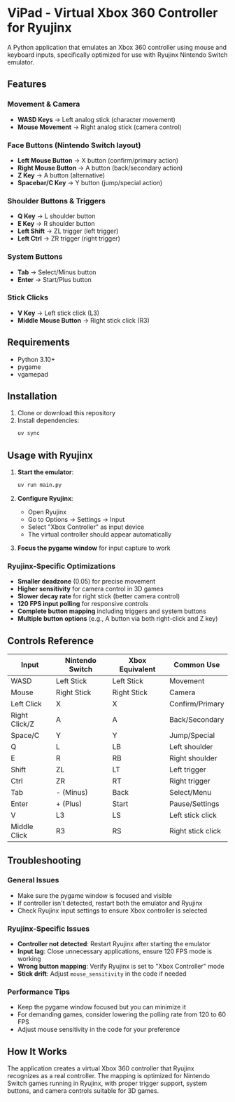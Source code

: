 # ViPad - Virtual Xbox 360 Controller for Ryujinx

A Python application that emulates an Xbox 360 controller using mouse and keyboard inputs, specifically optimized for use with Ryujinx Nintendo Switch emulator.

## Features

### Movement & Camera
- **WASD Keys** → Left analog stick (character movement)
- **Mouse Movement** → Right analog stick (camera control)

### Face Buttons (Nintendo Switch layout)
- **Left Mouse Button** → X button (confirm/primary action)
- **Right Mouse Button** → A button (back/secondary action)  
- **Z Key** → A button (alternative)
- **Spacebar/C Key** → Y button (jump/special action)

### Shoulder Buttons & Triggers
- **Q Key** → L shoulder button
- **E Key** → R shoulder button
- **Left Shift** → ZL trigger (left trigger)
- **Left Ctrl** → ZR trigger (right trigger)

### System Buttons
- **Tab** → Select/Minus button
- **Enter** → Start/Plus button

### Stick Clicks
- **V Key** → Left stick click (L3)
- **Middle Mouse Button** → Right stick click (R3)

## Requirements

- Python 3.10+
- pygame
- vgamepad

## Installation

1. Clone or download this repository
2. Install dependencies:
   ```bash
   uv sync
   ```

## Usage with Ryujinx

1. **Start the emulator**:
   ```bash
   uv run main.py
   ```

2. **Configure Ryujinx**:
   - Open Ryujinx
   - Go to Options → Settings → Input
   - Select "Xbox Controller" as input device
   - The virtual controller should appear automatically

3. **Focus the pygame window** for input capture to work

### Ryujinx-Specific Optimizations

- **Smaller deadzone** (0.05) for precise movement
- **Higher sensitivity** for camera control in 3D games
- **Slower decay rate** for right stick (better camera control)
- **120 FPS input polling** for responsive controls
- **Complete button mapping** including triggers and system buttons
- **Multiple button options** (e.g., A button via both right-click and Z key)

## Controls Reference

| Input | Nintendo Switch | Xbox Equivalent | Common Use |
|-------|----------------|-----------------|------------|
| WASD | Left Stick | Left Stick | Movement |
| Mouse | Right Stick | Right Stick | Camera |
| Left Click | X | X | Confirm/Primary |
| Right Click/Z | A | A | Back/Secondary |
| Space/C | Y | Y | Jump/Special |
| Q | L | LB | Left shoulder |
| E | R | RB | Right shoulder |
| Shift | ZL | LT | Left trigger |
| Ctrl | ZR | RT | Right trigger |
| Tab | - (Minus) | Back | Select/Menu |
| Enter | + (Plus) | Start | Pause/Settings |
| V | L3 | LS | Left stick click |
| Middle Click | R3 | RS | Right stick click |

## Troubleshooting

### General Issues
- Make sure the pygame window is focused and visible
- If controller isn't detected, restart both the emulator and Ryujinx
- Check Ryujinx input settings to ensure Xbox controller is selected

### Ryujinx-Specific Issues
- **Controller not detected**: Restart Ryujinx after starting the emulator
- **Input lag**: Close unnecessary applications, ensure 120 FPS mode is working
- **Wrong button mapping**: Verify Ryujinx is set to "Xbox Controller" mode
- **Stick drift**: Adjust `mouse_sensitivity` in the code if needed

### Performance Tips
- Keep the pygame window focused but you can minimize it
- For demanding games, consider lowering the polling rate from 120 to 60 FPS
- Adjust mouse sensitivity in the code for your preference

## How It Works

The application creates a virtual Xbox 360 controller that Ryujinx recognizes as a real controller. The mapping is optimized for Nintendo Switch games running in Ryujinx, with proper trigger support, system buttons, and camera controls suitable for 3D games.